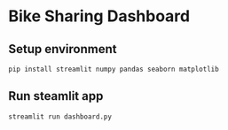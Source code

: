 # Bike Sharing Dashboard

## Setup environment
```
pip install streamlit numpy pandas seaborn matplotlib
```

## Run steamlit app
```
streamlit run dashboard.py
```
